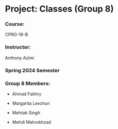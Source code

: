 # Project: Classes (Group 8)

### Course:

CPRG-16-B

### Instructor:

Anthony Azimi

### Spring 2024 Semester

### Group 8 Members:

- Ahmad Fakhry

- Margarita Levchun

- Mehtab Singh

- Mehdi Mahrokhzad
